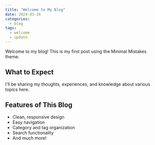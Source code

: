 ```yaml
---
title: "Welcome to My Blog"
date: 2024-03-26
categories:
  - blog
tags:
  - welcome
  - update
---
```


Welcome to my blog! This is my first post using the Minimal Mistakes theme.

## What to Expect

I'll be sharing my thoughts, experiences, and knowledge about various topics here.

## Features of This Blog

- Clean, responsive design
- Easy navigation
- Category and tag organization
- Search functionality
- And much more!
